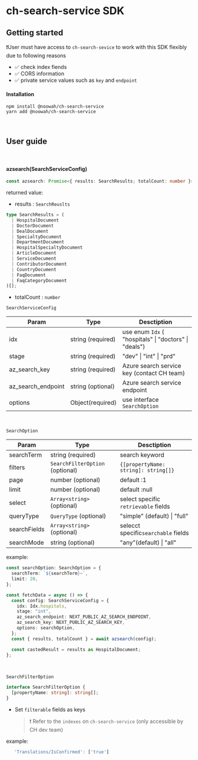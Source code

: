 # ch-search-service SDK

## Getting started

❗️User must have access to `ch-search-sevice` to work with this SDK flexibly due to following reasons

- ✅ check index fiends
- ✅ CORS information
- ✅ private service values such as `key` and `endpoint`

#### Installation

```
npm install @noowah/ch-search-service
yarn add @noowah/ch-search-service
```

<br>

## User guide

<br>

#### azsearch(SearchServiceConfig)

```ts
const azsearch: Promise<{ results: SearchResults; totalCount: number }>;
```

returned value:

- results : `SearchReuslts`

```ts
type SearchResults = (
  | HospitalDocument
  | DoctorDocument
  | DealDocument
  | SpecialtyDocument
  | DepartmentDocument
  | HospitalSpecialtyDocument
  | ArticleDocument
  | ServiceDocument
  | ContributorDocument
  | CountryDocument
  | FaqDocument
  | FaqCategoryDocument
)[];
```

- totalCount : `number`

`SearchServiceConfig`

| **Param**          | **Type**          | **Desctiption**                                       |
| ------------------ | ----------------- | ----------------------------------------------------- |
| idx                | string (required) | use enum `Idx` ( "hospitals" \| "doctors" \| "deals") |
| stage              | string (required) | "dev" \| "int" \| "prd"                               |
| az_search_key      | string (required) | Azure search service key (contact CH team)            |
| az_search_endpoint | string (optional) | Azure search service endpoint                         |
| options            | Object(required)  | use interface `SearchOption`                          |

<br>

`SearchOption`

| **Param**    | **Type**                        | **Desctiption**                      |
| ------------ | ------------------------------- | ------------------------------------ |
| searchTerm   | string (required)               | search keyword                       |
| filters      | `SearchFilterOption` (optional) | `{[propertyName: string]: string[]}` |
| page         | number (optional)               | default :1                           |
| limit        | number (optional)               | default :null                        |
| select       | `Array<string>` (optional)      | select specific `retrievable` fields |
| queryType    | `QueryType` (optional)          | "simple" (default) \| "full"         |
| searchFields | `Array<string>`(optional)       | selecct specific`searchable` fields  |
| searchMode   | string (optional)               | "any"(default) \| "all"              |

example:

```ts
const searchOption: SearchOption = {
  searchTerm: `${searchTerm}~`,
  limit: 20,
};

const fetchData = async () => {
  const config: SearchServiceConfig = {
    idx: Idx.hospitals,
    stage: "int",
    az_search_endpoint: NEXT_PUBLIC_AZ_SEARCH_ENDPOINT,
    az_search_key: NEXT_PUBLIC_AZ_SEARCH_KEY,
    options: searchOption,
  };
  const { results, totalCount } = await azsearch(config);

  const castedResult = results as HospitalDocument;
};
```

<br>

`SearchFilterOption`

```ts
interface SearchFilterOption {
  [propertyName: string]: string[];
}
```

- Set `filterable` fields as keys
  > ❗️ Refer to the `indexes` on `ch-search-service` (only accessible by CH dev team)

example:

```ts
   'Translations/IsConfirmed': ['true']
```

<br>
